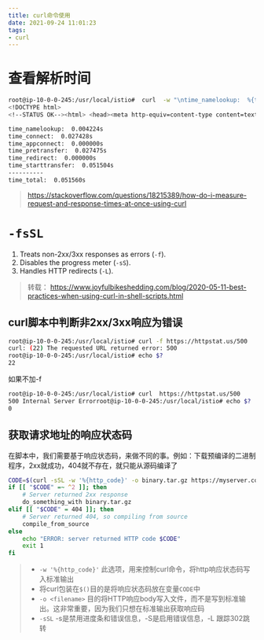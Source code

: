 ```yaml
---
title: curl命令使用
date: 2021-09-24 11:01:23
tags:
- curl
---
```


# 查看解析时间

```bash
root@ip-10-0-0-245:/usr/local/istio#  curl  -w "\ntime_namelookup:  %{time_namelookup}s\ntime_connect:  %{time_connect}s\ntime_appconnect:  %{time_appconnect}s\ntime_pretransfer:  %{time_pretransfer}s\ntime_redirect:  %{time_redirect}s\ntime_starttransfer:  %{time_starttransfer}s\n----------\ntime_total:  %{time_total}s\n\n\n" www.baidu.com
<!DOCTYPE html>
<!--STATUS OK--><html> <head><meta http-equiv=content-type content=text/html;charset=utf-8><meta http-equiv=X-UA-Compatible content=IE=Edge><meta content=always name=referrer><link rel=stylesheet type=text/css href=http://s1.bdstatic.com/r/www/cache/bdorz/baidu.min.css><title>百度一下，你就知道</title></head> <body link=#0000cc> <div id=wrapper> <div id=head> <div class=head_wrapper> <div class=s_form> <div class=s_form_wrapper> <div id=lg> <img hidefocus=true src=//www.baidu.com/img/bd_logo1.png width=270 height=129> </div> <form id=form name=f action=//www.baidu.com/s class=fm> <input type=hidden name=bdorz_come value=1> <input type=hidden name=ie value=utf-8> <input type=hidden name=f value=8> <input type=hidden name=rsv_bp value=1> <input type=hidden name=rsv_idx value=1> <input type=hidden name=tn value=baidu><span class="bg s_ipt_wr"><input id=kw name=wd class=s_ipt value maxlength=255 autocomplete=off autofocus></span><span class="bg s_btn_wr"><input type=submit id=su value=百度一下 class="bg s_btn"></span> </form> </div> </div> <div id=u1> <a href=http://news.baidu.com name=tj_trnews class=mnav>新闻</a> <a href=http://www.hao123.com name=tj_trhao123 class=mnav>hao123</a> <a href=http://map.baidu.com name=tj_trmap class=mnav>地图</a> <a href=http://v.baidu.com name=tj_trvideo class=mnav>视频</a> <a href=http://tieba.baidu.com name=tj_trtieba class=mnav>贴吧</a> <noscript> <a href=http://www.baidu.com/bdorz/login.gif?login&amp;tpl=mn&amp;u=http%3A%2F%2Fwww.baidu.com%2f%3fbdorz_come%3d1 name=tj_login class=lb>登录</a> </noscript> <script>document.write('<a href="http://www.baidu.com/bdorz/login.gif?login&tpl=mn&u='+ encodeURIComponent(window.location.href+ (window.location.search === "" ? "?" : "&")+ "bdorz_come=1")+ '" name="tj_login" class="lb">登录</a>');</script> <a href=//www.baidu.com/more/ name=tj_briicon class=bri style="display: block;">更多产品</a> </div> </div> </div> <div id=ftCon> <div id=ftConw> <p id=lh> <a href=http://home.baidu.com>关于百度</a> <a href=http://ir.baidu.com>About Baidu</a> </p> <p id=cp>&copy;2017&nbsp;Baidu&nbsp;<a href=http://www.baidu.com/duty/>使用百度前必读</a>&nbsp; <a href=http://jianyi.baidu.com/ class=cp-feedback>意见反馈</a>&nbsp;京ICP证030173号&nbsp; <img src=//www.baidu.com/img/gs.gif> </p> </div> </div> </div> </body> </html>

time_namelookup:  0.004224s
time_connect:  0.027428s
time_appconnect:  0.000000s
time_pretransfer:  0.027475s
time_redirect:  0.000000s
time_starttransfer:  0.051504s
----------
time_total:  0.051560s
```

> https://stackoverflow.com/questions/18215389/how-do-i-measure-request-and-response-times-at-once-using-curl



# `-fsSL`

1. Treats non-2xx/3xx responses as errors (`-f`).
2. Disables the progress meter (`-sS`).
3. Handles HTTP redirects (`-L`).

> 转载： https://www.joyfulbikeshedding.com/blog/2020-05-11-best-practices-when-using-curl-in-shell-scripts.html

## curl脚本中判断非2xx/3xx响应为错误

```bash
root@ip-10-0-0-245:/usr/local/istio# curl -f https://httpstat.us/500
curl: (22) The requested URL returned error: 500 
root@ip-10-0-0-245:/usr/local/istio# echo $?
22
```

如果不加-f

```bash
root@ip-10-0-0-245:/usr/local/istio# curl  https://httpstat.us/500
500 Internal Server Errorroot@ip-10-0-0-245:/usr/local/istio# echo $?
0
```



## 获取请求地址的响应状态码

在脚本中，我们需要基于响应状态码，来做不同的事。例如：下载预编译的二进制程序，2xx就成功，404就不存在，就只能从源码编译了

```bash
CODE=$(curl -sSL -w '%{http_code}' -o binary.tar.gz https://myserver.com/binary.tar.gz)
if [[ "$CODE" =~ ^2 ]]; then
    # Server returned 2xx response
    do_something_with binary.tar.gz
elif [[ "$CODE" = 404 ]]; then
    # Server returned 404, so compiling from source
    compile_from_source
else
    echo "ERROR: server returned HTTP code $CODE"
    exit 1
fi
```

> - `-w '%{http_code}'` 此选项，用来控制curl命令，将http响应状态码写入标准输出
> - 将curl包装在`$()`目的是将响应状态码放在变量`CODE`中
> - `-o <filename>` 目的将HTTP响应body写入文件，而不是写到标准输出。这非常重要，因为我们只想在标准输出获取响应码
> - `-sSL`  -s是禁用进度条和错误信息，-S是启用错误信息，-L 跟踪302跳转

